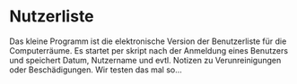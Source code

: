 # Nutzerliste
Das kleine Programm ist die elektronische Version der Benutzerliste für die Computerräume. Es startet per skript nach der Anmeldung eines Benutzers und speichert Datum, Nutzername und evtl. Notizen zu Verunreinigungen oder Beschädigungen. Wir testen das mal so...
